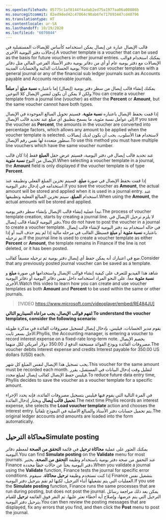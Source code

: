 ```yaml
---
ms.openlocfilehash: 05775c1af8144f4adab2ed75a1977aa06a00886b
ms.sourcegitcommit: 82ed9ded42c47064c90ab6fe717893447cd48796
ms.translationtype: HT
ms.contentlocale: ar-SA
ms.lasthandoff: 10/19/2020
ms.locfileid: "6070844"
---
```

<span data-ttu-id="90659-101">قالب الإيصال عبارة عن إيصال يمكن استخدامه كأساس للإيصالات المستقبلية في إدخالات دفتر اليومية الأخرى.</span><span class="sxs-lookup"><span data-stu-id="90659-101">A voucher template is a voucher that can be used as the basis for future vouchers in other journal entries.</span></span> <span data-ttu-id="90659-102">يمكنك استخدام قوالب الإيصالات مع دفتر يومية عام أو أي من دفاتر يومية دفتر الأستاذ الفرعي المالي مثل دفاتر يومية الحسابات الدائنة والحسابات المدينة.</span><span class="sxs-lookup"><span data-stu-id="90659-102">You can use voucher templates with a general journal or any of the financial sub ledger journals such as Accounts payable and Accounts receivable journals.</span></span>

<span data-ttu-id="90659-103">يمكنك إنشاء قالب إيصال من سطر دفتر يومية (إيصال) إما باعتباره **نسبة مبلغ** أو **مبلغاً** ولكن لا يمكن أن يكون لنفس الإيصال كلا النوعين.</span><span class="sxs-lookup"><span data-stu-id="90659-103">You can create a voucher template from a journal line (voucher) as either the **Percent** or **Amount**, but the same voucher cannot have both types.</span></span>

<span data-ttu-id="90659-104">إذا قمت بحفظ الإيصال باعتباره **نسبة مئوية**، فسيتم تحويل المبالغ الموجودة في الإيصال إلى عوامل نسبة مئوية، ما يسمح بتطبيق أي مبلغ عند تحديد قالب الإيصال.</span><span class="sxs-lookup"><span data-stu-id="90659-104">If you save the voucher as **Percent**, the amounts in the voucher are converted into percentage factors, which allows any amount to be applied when the voucher template is selected.</span></span> <span data-ttu-id="90659-105">لاستخدام هذا الأسلوب، يجب أن يكون لديك إيصالات سطور متعددة لها نفس رقم الإيصال.</span><span class="sxs-lookup"><span data-stu-id="90659-105">To use this method you must have multiple line vouchers which have the same voucher number.</span></span> 

<span data-ttu-id="90659-106">عند تحديد قالب إيصال في دفتر اليومية، فسيتم عرض حقل **المبلغ** فقط إذا كان قالب الإيصال من النوع **نسبة مئوية**.</span><span class="sxs-lookup"><span data-stu-id="90659-106">When selecting a voucher template in a journal, the **Amount** field is only displayed if the voucher template is of type **Percent**.</span></span>

<span data-ttu-id="90659-107">إذا قمت بحفظ الإيصال في صورة **مبلغ**، فسيتم تخزين المبلغ الفعلي وتطبيقه عند استخدامه في إدخال دفتر اليومية.</span><span class="sxs-lookup"><span data-stu-id="90659-107">If you save the voucher as **Amount**, the actual amount will be stored and applied when it is used in a journal entry.</span></span> <span data-ttu-id="90659-108">عند استخدام **المبلغ**، سيتم تخزين المبالغ الفعلية وتطبيقها.</span><span class="sxs-lookup"><span data-stu-id="90659-108">When using the **Amount**, the actual amounts will be stored and applied.</span></span>

<span data-ttu-id="90659-109">تبدأ عملية إنشاء قالب الإيصال بإنشاء سطر دفتر يومية.</span><span class="sxs-lookup"><span data-stu-id="90659-109">The process of voucher template creation, starts by creating a journal line.</span></span> <span data-ttu-id="90659-110">لا يلزم ترحيل الإيصال في دفتر اليومية لإنشاء قالب إيصال.</span><span class="sxs-lookup"><span data-stu-id="90659-110">You do not have to post the voucher in a journal to create a voucher template.</span></span> <span data-ttu-id="90659-111">في حاله استخدام بند دفتر اليومية لإنشاء قالب إيصال باعتباره **نسبة مئوية** أو **مبلغ** فسيظل القالب في مرحله مالية إذا لم يتم حذف البند أو إذا تم ترحيله.</span><span class="sxs-lookup"><span data-stu-id="90659-111">If the journal line is used to create a voucher template as either **Percent** or **Amount**, the template remains in Finance if the line is not deleted, or it has been posted.</span></span> 

<span data-ttu-id="90659-112">ضع في اعتبارك أنه يمكن حفظ أي إيصال دفتر يومية تم ترحيله مسبقاً كقالب.</span><span class="sxs-lookup"><span data-stu-id="90659-112">Consider that any previously posted journal voucher can be saved as a template.</span></span>

<span data-ttu-id="90659-113">شاهد هذا الفيديو للتعرف على كيفية إنشاء قوالب الإيصال واستخدامها في صورة **مبلغ** و **نسبة مئوية** معاً، على النحو المراد استخدامه داخل نفس دفاتر اليومية أو دفاتر اليومية الأخرى.</span><span class="sxs-lookup"><span data-stu-id="90659-113">Watch this video to learn how you can create and use voucher templates as both **Amount** and **Percent** to be used within the same or other journals.</span></span>

> [!VIDEO https://www.microsoft.com/videoplayer/embed/RE484JU]

<span data-ttu-id="90659-114">**لفهم قوالب الإيصال، يجب مراعاه السيناريو التالي**:</span><span class="sxs-lookup"><span data-stu-id="90659-114">**To understand the voucher templates, consider the following scenario**:</span></span> 

<span data-ttu-id="90659-115">يقوم مدير الحسابات، فيليس، بإدخال إيصال لتسجيل مصروفات الفائدة في مذكرة طويلة الأجل بسعر ثابت.</span><span class="sxs-lookup"><span data-stu-id="90659-115">Phyllis, the Accounting manager, is entering a voucher to record interest expense on a fixed-rate long-term note.</span></span> <span data-ttu-id="90659-116">يخصم الإيصال مصروفات الفائدة ويودع الفوائد مستحقة الدفع لـ 350.00 دولار أمريكي لكل منهما.</span><span class="sxs-lookup"><span data-stu-id="90659-116">The voucher debits Interest expense and credits Interest payable for 350.00 US dollars (USD) each.</span></span>

<span data-ttu-id="90659-117">يجب تسجيل هذا الإيصال لنفس المبلغ كل شهر.</span><span class="sxs-lookup"><span data-stu-id="90659-117">This voucher for the same amount must be recorded each month.</span></span> <span data-ttu-id="90659-118">لتقليل وقت إدخال البيانات في المستقبل، يقرر فيليس حفظ الإيصال كقالب إيصال لمبلغ محدد.</span><span class="sxs-lookup"><span data-stu-id="90659-118">To reduce future data entry time, Phyllis decides to save the voucher as a voucher template for a specific amount.</span></span>

<span data-ttu-id="90659-119">في المرة التالية التي يقوم فيها فيليس بتسجيل مصروفات الفائدة، فإنه يحدد الإجراء **تحميل قالب إيصال** ويختار إدخال الفائدة.</span><span class="sxs-lookup"><span data-stu-id="90659-119">The next time Phyllis records an interest expense, she selects the **Load voucher template** action and chooses the interest entry.</span></span> <span data-ttu-id="90659-120">يتم تحميل حسابات دفتر الأستاذ والمبالغ الاصلية في النموذج تلقائياً.</span><span class="sxs-lookup"><span data-stu-id="90659-120">The original ledger accounts and amounts are loaded into the form automatically.</span></span>


## <a name="simulate-posting"></a><span data-ttu-id="90659-121">محاكاة الترحيل</span><span class="sxs-lookup"><span data-stu-id="90659-121">Simulate posting</span></span> 

<span data-ttu-id="90659-122">يمكنك العثور على عملية **محاكاة ترحيل** في قائمة **التحقق من الصحة** لمعظم دفاتر اليومية.</span><span class="sxs-lookup"><span data-stu-id="90659-122">You can find **Simulate posting** on the **Validate** menu for most journals.</span></span> <span data-ttu-id="90659-123">عند التحقق من صحة دفتر يومية باستخدام وظيفة **التحقق من الصحة**، يختبر Finance دفتر اليومية بحثاً عن حالات خطأ محددة.</span><span class="sxs-lookup"><span data-stu-id="90659-123">When you validate a journal using the **Validate** function, Finance tests the journal for specific error conditions.</span></span> <span data-ttu-id="90659-124">إذا كنت تستخدم وظيفة **ترحيل محاكاة**، سيقوم Finance بتشغيل نفس العمليات التي يتم تشغيلها أثناء الترحيل، لكنها لم تقم بترحيل دفتر اليومية.</span><span class="sxs-lookup"><span data-stu-id="90659-124">If you use the **Simulate posting** function, Finance runs the same processes that are run during posting, but does not post the journal.</span></span> <span data-ttu-id="90659-125">يمكن بعد ذلك مراجعة رسائل الترحيل التي يتم عرضها، وإصلاح أية أخطاء تعثر عليها، ثم النقر فوق القائمة **ترحيل** للقيام بترحيل دفتر اليومية.</span><span class="sxs-lookup"><span data-stu-id="90659-125">You can then review the posting messages that are displayed, fix any errors that you find, and then click the **Post** menu to post the journal.</span></span>

